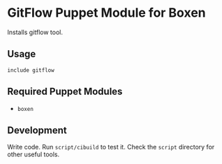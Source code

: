 # GitFlow Puppet Module for Boxen

Installs gitflow tool.

## Usage

```puppet
include gitflow
```

## Required Puppet Modules

* `boxen`

## Development

Write code. Run `script/cibuild` to test it. Check the `script`
directory for other useful tools.
